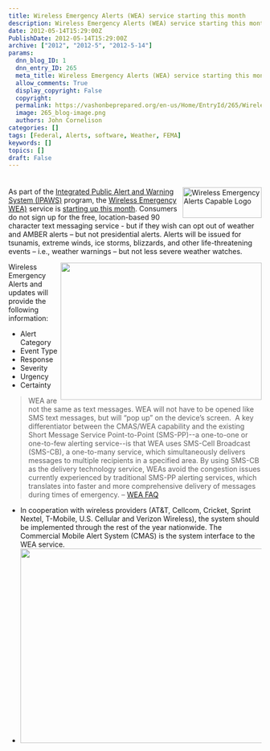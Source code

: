 ```yaml
---
title: Wireless Emergency Alerts (WEA) service starting this month
description: Wireless Emergency Alerts (WEA) service starting this month
date: 2012-05-14T15:29:00Z
PublishDate: 2012-05-14T15:29:00Z
archive: ["2012", "2012-5", "2012-5-14"]
params:
  dnn_blog_ID: 1
  dnn_entry_ID: 265
  meta_title: Wireless Emergency Alerts (WEA) service starting this month
  allow_comments: True
  display_copyright: False
  copyright:
  permalink: https://vashonbeprepared.org/en-us/Home/EntryId/265/Wireless-Emergency-Alerts-WEA-service-starting-this-month
  image: 265_blog-image.png
  authors: John Cornelison
categories: []
tags: [Federal, Alerts, software, Weather, FEMA]
keywords: []
topics: []
draft: False
---
```


<div class="wlWriterHeaderFooter" style="padding-bottom: 4px; margin: 0px; padding-left: 0px; padding-right: 0px; float: none; padding-top: 4px;"></div>
<p><img width="157" height="61" title="Wireless Emergency Alerts Capable Logo" align="right" style="margin: 0px 0px 5px 5px; display: inline; float: right;border: 0px solid;" alt="Wireless Emergency Alerts Capable Logo" src="http://www.fema.gov/graphics/emergency/ipaws/weac_logo_v2.jpg" />As part of the <a href="http://www.fema.gov/emergency/ipaws/index.shtm">Integrated Public Alert and Warning System (IPAWS)</a> program, the <a href="http://www.fema.gov/emergency/ipaws/cmas.shtm" target="_blank">Wireless Emergency WEA)</a> service is <a href="http://www.usatoday.com/weather/news/story/2012-05-13/extreme-weather-alerts-texts-cellphones/54943804/1" target="_blank">starting up this month</a>. Consumers do not sign up for the free, location-based 90 character text messaging service - but if they wish can opt out of weather and AMBER alerts &ndash; but not presidential alerts. Alerts will be issued for tsunamis, extreme winds, ice storms, blizzards, and other life-threatening events &ndash; i.e., weather warnings &ndash; but not less severe weather watches.</p>
<p><a href="http://www.vashonbeprepared.org/Portals/1/Uploads/Graphics/Website/Blog/cmas_compressed.jpg"><img alt="" style="width: 400px; float: right; height: 273px;" src="/Portals/1/Uploads/Graphics/Website/Blog/cmas_compressed.jpg" /></a>Wireless Emergency Alerts and updates will provide the following information:</p>
<ul>
    <li>Alert Category </li>
    <li>Event Type </li>
    <li>Response </li>
    <li>Severity </li>
    <li>Urgency </li>
    <li>Certainty </li>
</ul>
<blockquote>
<p>WEA are not the same as text messages. WEA will not have to be opened like SMS text messages, but will &ldquo;pop up&rdquo; on the device&rsquo;s screen.&nbsp; A key differentiator between the CMAS/WEA capability and the existing Short Message Service Point-to-Point (SMS-PP)--a one-to-one or one-to-few alerting service--is that WEA uses SMS-Cell Broadcast (SMS-CB), a one-to-many service, which simultaneously delivers messages to multiple recipients in a specified area. By using SMS-CB as the delivery technology service, WEAs avoid the congestion issues currently experienced by traditional SMS-PP alerting services, which translates into faster and more comprehensive delivery of messages during times of emergency. &ndash; <a href="http://www.fema.gov/emergency/ipaws/cmas.shtm" target="_blank">WEA FAQ</a></p>
</blockquote>
<ul>
    <li>In cooperation with wireless providers (AT&amp;T, Cellcom, Cricket, Sprint Nextel, T-Mobile, U.S. Cellular and Verizon Wireless), the system should be implemented through the rest of the year nationwide. The Commercial Mobile Alert System (CMAS) is the system interface to the WEA service. </li>
    <li><a href="http://www.fema.gov/pdf/emergency/ipaws/architecture_diagram.pdf" target="_blank"><img alt="" style="width: 600px; height: 387px;" src="/Portals/1/Uploads/Graphics/Website/Blog/IPAWS_architecture_diagram.png" /></a>&nbsp;</li>
</ul>
